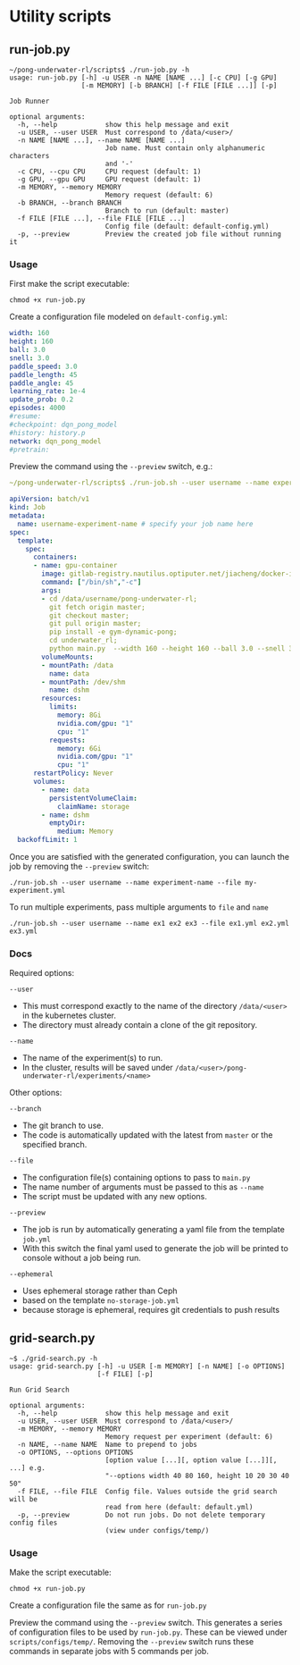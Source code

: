 # Utility scripts

## run-job.py

```shell script
~/pong-underwater-rl/scripts$ ./run-job.py -h
usage: run-job.py [-h] -u USER -n NAME [NAME ...] [-c CPU] [-g GPU]
                  [-m MEMORY] [-b BRANCH] [-f FILE [FILE ...]] [-p]

Job Runner

optional arguments:
  -h, --help            show this help message and exit
  -u USER, --user USER  Must correspond to /data/<user>/
  -n NAME [NAME ...], --name NAME [NAME ...]
                        Job name. Must contain only alphanumeric characters
                        and '-'
  -c CPU, --cpu CPU     CPU request (default: 1)
  -g GPU, --gpu GPU     GPU request (default: 1)
  -m MEMORY, --memory MEMORY
                        Memory request (default: 6)
  -b BRANCH, --branch BRANCH
                        Branch to run (default: master)
  -f FILE [FILE ...], --file FILE [FILE ...]
                        Config file (default: default-config.yml)
  -p, --preview         Preview the created job file without running it

```

### Usage

First make the script executable:
```shell script
chmod +x run-job.py
```

Create a configuration file modeled on `default-config.yml`:
```yaml
width: 160
height: 160
ball: 3.0
snell: 3.0
paddle_speed: 3.0
paddle_length: 45
paddle_angle: 45
learning_rate: 1e-4
update_prob: 0.2
episodes: 4000
#resume:
#checkpoint: dqn_pong_model
#history: history.p
network: dqn_pong_model
#pretrain:
```

Preview the command using the `--preview` switch, e.g.:
```yaml
~/pong-underwater-rl/scripts$ ./run-job.sh --user username --name experiment-name --file my-experiment.yml --preview

apiVersion: batch/v1
kind: Job
metadata:
  name: username-experiment-name # specify your job name here
spec:
  template:
    spec:
      containers:
      - name: gpu-container
        image: gitlab-registry.nautilus.optiputer.net/jiacheng/docker-images:gym
        command: ["/bin/sh","-c"]
        args:
        - cd /data/username/pong-underwater-rl;
          git fetch origin master;
          git checkout master;
          git pull origin master;
          pip install -e gym-dynamic-pong;
          cd underwater_rl;
          python main.py  --width 160 --height 160 --ball 3.0 --snell 3.0 --paddle-speed 3.0 --paddle-length 45 --learning-rate 1e-4 --update-prob 0.2 --episodes 4000 --store-dir ../experiments/experiment-name;
        volumeMounts:
        - mountPath: /data
          name: data
        - mountPath: /dev/shm
          name: dshm
        resources:
          limits:
            memory: 8Gi
            nvidia.com/gpu: "1"
            cpu: "1"
          requests:
            memory: 6Gi
            nvidia.com/gpu: "1"
            cpu: "1"
      restartPolicy: Never
      volumes:
        - name: data
          persistentVolumeClaim:
            claimName: storage
        - name: dshm
          emptyDir:
            medium: Memory
  backoffLimit: 1
```

Once you are satisfied with the generated configuration, you can launch the job by removing the `--preview` switch:
```shell script
./run-job.sh --user username --name experiment-name --file my-experiment.yml
```

To run multiple experiments, pass multiple arguments to `file` and `name`
```shell script
./run-job.sh --user username --name ex1 ex2 ex3 --file ex1.yml ex2.yml ex3.yml
```

### Docs

Required options:

`--user`
- This must correspond exactly to the name of the directory `/data/<user>` in the kubernetes cluster. 
- The directory must already contain a clone of the git repository.

`--name`
- The name of the experiment(s) to run.
- In the cluster, results will be saved under `/data/<user>/pong-underwater-rl/experiments/<name>`

Other options:

`--branch`
- The git branch to use.
- The code is automatically updated with the latest from `master` or the specified branch.

`--file`
- The configuration file(s) containing options to pass to `main.py`
- The name number of arguments must be passed to this as `--name`
- The script must be updated with any new  options.

`--preview`
- The job is run by automatically generating a yaml file from the template `job.yml`
- With this switch the final yaml used to generate the job will be printed to console without a job being run.

`--ephemeral`
- Uses ephemeral storage rather than Ceph
- based on the template `no-storage-job.yml`
- because storage is ephemeral, requires git credentials to push results

## grid-search.py

```shell script
~$ ./grid-search.py -h
usage: grid-search.py [-h] -u USER [-m MEMORY] [-n NAME] [-o OPTIONS]
                      [-f FILE] [-p]

Run Grid Search

optional arguments:
  -h, --help            show this help message and exit
  -u USER, --user USER  Must correspond to /data/<user>/
  -m MEMORY, --memory MEMORY
                        Memory request per experiment (default: 6)
  -n NAME, --name NAME  Name to prepend to jobs
  -o OPTIONS, --options OPTIONS
                        [option value [...][, option value [...]][, ...] e.g.
                        "--options width 40 80 160, height 10 20 30 40 50"
  -f FILE, --file FILE  Config file. Values outside the grid search will be
                        read from here (default: default.yml)
  -p, --preview         Do not run jobs. Do not delete temporary config files
                        (view under configs/temp/)
```

### Usage

Make the script executable:
```shell script
chmod +x run-job.py
```

Create a configuration file the same as for `run-job.py`

Preview the command using the `--preview` switch.
This generates a series of configuration files to be used by `run-job.py`.
These can be viewed under `scripts/configs/temp/`.
Removing the `--preview` switch runs these commands in separate jobs with 5 commands per job.
